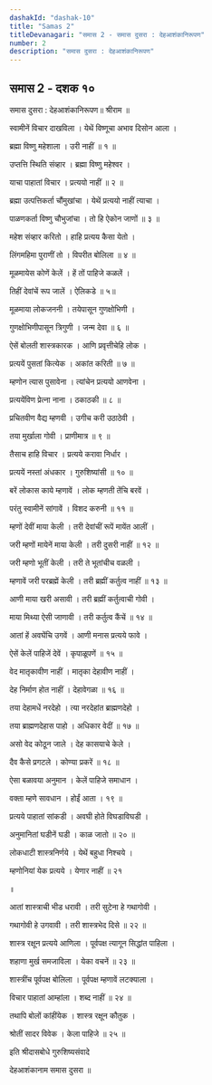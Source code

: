 ```yaml
---
dashakId: "dashak-10"
title: "Samas 2"
titleDevanagari: "समास 2 - समास दुसरा : देहआशंकानिरूपण"
number: 2
description: "समास दुसरा : देहआशंकानिरूपण"
---
```


## समास 2 - दशक १०

समास दुसरा : देहआशंकानिरूपण॥ श्रीराम ॥

स्वामीनें विचार दाखविला । येथें विष्णूचा अभाव दिसोन आला ।

ब्रह्मा विष्णु महेशाला । उरी नाहीं ॥ १ ॥

उप्तत्ति स्थिति संव्हार । ब्रह्मा विष्णु महेश्वर ।

याचा पाहातां विचार । प्रत्ययो नाहीं ॥ २ ॥

ब्रह्मा उत्पत्तिकर्ता चौंमुखांचा । येथें प्रत्ययो नाहीं त्याचा ।

पाळणकर्ता विष्णु चौभुजांचा । तो हि ऐकोन जाणों ॥ ३ ॥

महेश संव्हार करितो । हाहि प्रत्यय कैसा येतो ।

लिंगमहिमा पुराणीं तो । विपरीत बोलिला ॥ ४ ॥

मूळमायेस कोणें केलें । हें तों पाहिजे कळलें ।

तिहीं देवांचें रूप जालें । ऐलिकडे ॥ ५॥

मूळमाया लोकजननी । तयेपासून गुणक्षोभिणी ।

गुणक्षोभिणीपासून त्रिगुणी । जन्म देवा ॥ ६ ॥

ऐसें बोलती शास्त्रकारक । आणि प्रवृत्तीचेहि लोक ।

प्रत्ययें पुसतां कित्येक । अकांत करिती ॥ ७ ॥

म्हणोन त्यास पुसावेना । त्यांचेन प्रत्ययो आणवेना ।

प्रत्ययेंविण प्रेत्ना नाना । ठकाठकी ॥ ८ ॥

प्रचितवीण वैद्य म्हणवी । उगीच करी उठाठेवी ।

तया मुर्खाला गोवी । प्राणीमात्र ॥ ९ ॥

तैसाच हाहि विचार । प्रत्यये करावा निर्धार ।

प्रत्ययें नस्तां अंधकार । गुरुशिष्यांसी ॥ १० ॥

बरें लोकास काये म्हणावें । लोक म्हणती तेंचि बरवें ।

परंतु स्वामीनें सांगावें । विशद करुनी ॥ ११ ॥

म्हणों देवीं माया केली । तरी देवांचीं रूपें मायेंत आलीं ।

जरी म्हणों मायेनें माया केली । तरी दुसरी नाहीं ॥ १२ ॥

जरी म्हणो भूतीं केली । तरी ते भूतांचीच वळली ।

म्हणावें जरी परब्रह्में केली । तरी ब्रह्मीं कर्तुत्व नाहीं ॥ १३ ॥

आणी माया खरी असावी । तरी ब्रह्मीं कर्तुत्वाची गोवी ।

माया मिथ्या ऐसी जाणावी । तरी कर्तुत्व कैंचें ॥ १४ ॥

आतां हें अवघेंचि उगवें । आणी मनास प्रत्यये फावे ।

ऐसें केलें पाहिजें देवें । कृपाळूपणें ॥ १५ ॥

वेद मातृकावीण नाहीं । मातृका देहावीण नाहीं ।

देह निर्माण होत नाहीं । देहावेगळा ॥ १६ ॥

तया देहामधें नरदेहो । त्या नरदेहांत ब्राह्मणदेहो ।

तया ब्राह्मणदेहास पाहो । अधिकार वेदीं ॥ १७ ॥

असो वेद कोठून जाले । देह कासयाचे केले ।

दैव कैसे प्रगटले । कोण्या प्रकरें ॥ १८ ॥

ऐसा बळावया अनुमान । केलें पाहिजे समाधान ।

वक्ता म्हणे सावधान । होईं आता । १९ ॥

प्रत्यये पाहातां सांकडी । अवघी होते विघडाविघडी ।

अनुमानितां घडीनें घडी । काळ जातो ॥ २० ॥

लोकधाटी शास्त्रनिर्णये । येथें बहुधा निश्चये ।

म्हणोनियां येक प्रत्यये । येणार नाहीं ॥ २१

॥

आतां शास्त्राची भीड धरावी । तरी सुटेना हे गथागोवी ।

गथागोवी हे उगवावी । तरी शास्त्रभेद दिसे ॥ २२ ॥

शास्त्र रक्षून प्रत्यये आणिला । पूर्वपक्ष त्यागून सिद्धांत पाहिला ।

शहाणा मुर्ख समजाविला । येका वचनें ॥ २३ ॥

शास्त्रींच पूर्वपक्ष बोलिला । पूर्वपक्ष म्हणावें लटक्याला ।

विचार पाहातां आम्हांला । शब्द नाहीं ॥ २४ ॥

तथापि बोलों कांहींयेक । शास्त्र रक्षून कौतुक ।

श्रोतीं सादर विवेक । केला पाहिजे ॥ २५ ॥

इति श्रीदासबोधे गुरुशिष्यसंवादे

देहआशंकानाम समास दुसरा ॥